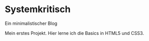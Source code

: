 # Systemkritisch
Ein minimalistischer Blog

Mein erstes Projekt. Hier lerne ich die Basics in HTML5 und CSS3.
